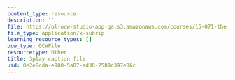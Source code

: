 ```yaml
---
content_type: resource
description: ''
file: https://ol-ocw-studio-app-qa.s3.amazonaws.com/courses/15-071-the-analytics-edge-spring-2017/0e2e8cdae9005a07ad382589c397e06c_pj_Ro7sFpUE.vtt
file_type: application/x-subrip
learning_resource_types: []
ocw_type: OCWFile
resourcetype: Other
title: 3play caption file
uid: 0e2e8cda-e900-5a07-ad38-2589c397e06c
---
```


